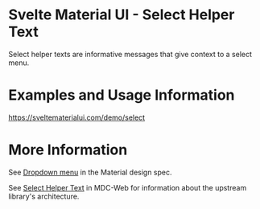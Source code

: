 # Svelte Material UI - Select Helper Text

Select helper texts are informative messages that give context to a select menu.

# Examples and Usage Information

https://sveltematerialui.com/demo/select

# More Information

See [Dropdown menu](https://material.io/components/menus#dropdown-menu) in the Material design spec.

See [Select Helper Text](https://github.com/material-components/material-components-web/tree/v14.0.0/packages/mdc-select/helper-text) in MDC-Web for information about the upstream library's architecture.
